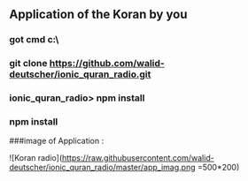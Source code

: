 ## Application of the Koran by you


### got cmd  c:\
 ### git clone  https://github.com/walid-deutscher/ionic_quran_radio.git


### ionic_quran_radio> npm install

### npm install


###image of Application :

![Koran radio](https://raw.githubusercontent.com/walid-deutscher/ionic_quran_radio/master/app_imag.png =500*200)